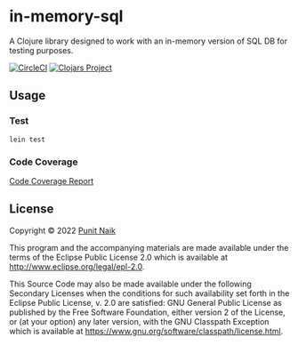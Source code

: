 # in-memory-sql

A Clojure library designed to work with an in-memory version of SQL DB for testing purposes.

[![CircleCI](https://circleci.com/gh/punit-naik/in-memory-sql/tree/master.svg?style=svg)](https://circleci.com/gh/punit-naik/in-memory-sql/tree/master)
[![Clojars Project](https://img.shields.io/clojars/v/org.clojars.punit-naik/in-memory-sql.svg)](https://clojars.org/org.clojars.punit-naik/in-memory-sql)

## Usage

### Test

```
lein test
```

### Code Coverage

[Code Coverage Report](https://punit-naik.github.io/in-memory-sql/coverage)

## License

Copyright © 2022 [Punit Naik](https://github.com/punit-naik)

This program and the accompanying materials are made available under the
terms of the Eclipse Public License 2.0 which is available at
http://www.eclipse.org/legal/epl-2.0.

This Source Code may also be made available under the following Secondary
Licenses when the conditions for such availability set forth in the Eclipse
Public License, v. 2.0 are satisfied: GNU General Public License as published by
the Free Software Foundation, either version 2 of the License, or (at your
option) any later version, with the GNU Classpath Exception which is available
at https://www.gnu.org/software/classpath/license.html.
